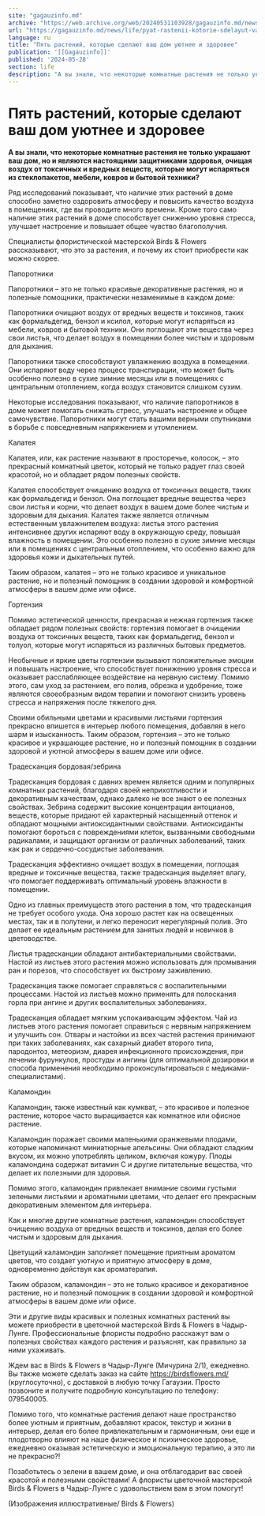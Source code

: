```yaml
---
site: "gagauzinfo.md"
archive: "https://web.archive.org/web/20240531103928/gagauzinfo.md/news/life/pyat-rastenii-kotorie-sdelayut-vash-dom-uyutnee-i-zdorovee"
url: "https://gagauzinfo.md/news/life/pyat-rastenii-kotorie-sdelayut-vash-dom-uyutnee-i-zdorovee"
language: ru
title: "Пять растений, которые сделают ваш дом уютнее и здоровее"
publication: '[[Gagauzinfo]]'
published: '2024-05-28'
section: life
description: "А вы знали, что некоторые комнатные растения не только украшают ваш дом, но и являются настоящими защитниками здоровья, очищая воздух от токсичных и вредных веществ, которые могут испаряться из стеклопакетов, мебели, ковров и бытовой техники?"
---
```


# Пять растений, которые сделают ваш дом уютнее и здоровее

**А вы знали, что некоторые комнатные растения не только украшают ваш дом, но и являются настоящими защитниками здоровья, очищая  воздух от токсичных и вредных веществ, которые могут испаряться из стеклопакетов, мебели, ковров и бытовой техники?**

Ряд исследований показывает, что наличие этих растений в доме способно заметно оздоровить атмосферу и повысить качество воздуха в помещениях, где вы проводите много времени. Кроме того само наличие этих растений в доме способствует снижению уровня стресса, улучшает настроение и повышает общее чувство благополучия.

Специалисты флористической мастерской Birds & Flowers рассказывают, что это за растения, и почему их стоит приобрести как можно скорее.

Папоротники

Папоротники – это не только красивые декоративные растения, но и полезные помощники, практически незаменимые в каждом доме:

Папоротники очищают воздух от вредных веществ и токсинов, таких как формальдегид, бензол и ксилол, которые могут испаряться из мебели, ковров и бытовой техники. Они поглощают эти вещества через свои листья, что делает воздух в помещении более чистым и здоровым для дыхания.

Папоротники также способствуют увлажнению воздуха в помещении. Они испаряют воду через процесс транспирации, что может быть особенно полезно в сухие зимние месяцы или в помещениях с центральным отоплением, когда воздух становится слишком сухим.

Некоторые исследования показывают, что наличие папоротников в доме может помогать снижать стресс, улучшать настроение и общее самочувствие. Папоротники могут стать вашими верными спутниками в борьбе с повседневным напряжением и утомлением.

Калатея

Калатея, или, как растение называют в просторечье, колосок, – это прекрасный комнатный цветок, который не только радует глаз своей красотой, но и обладает рядом полезных свойств.

Калатея способствует очищению воздуха от токсичных веществ, таких как формальдегид и бензол. Она поглощает вредные вещества через свои листья и корни, что делает воздух в вашем доме более чистым и здоровым для дыхания. Калатея также является отличным естественным увлажнителем воздуха: листья этого растения интенсивнее других испаряют воду в окружающую среду, повышая влажность в помещении. Это особенно полезно в сухие зимние месяцы или в помещениях с центральным отоплением, что особенно важно для здоровья кожи и дыхательных путей.

Таким образом, калатея – это не только красивое и уникальное растение, но и полезный помощник в создании здоровой и комфортной атмосферы в вашем доме или офисе.

Гортензия

Помимо эстетической ценности, прекрасная и нежная гортензия также обладает рядом полезных свойств: гортензия помогает в очищении воздуха от токсичных веществ, таких как формальдегид, бензол и толуол, которые могут испаряться из различных бытовых предметов.

Необычные и яркие цветы гортензии вызывают положительные эмоции и повышать настроение, что способствует понижению уровня стресса и оказывает расслабляющее воздействие на нервную систему. Помимо этого, сам уход за растением, его полив, обрезка и удобрение, тоже являются своеобразным видом терапии и помогают снизить уровень стресса и напряжения после тяжелого дня.

Своими обильными цветами и красивыми листьями гортензия прекрасно впишется в интерьер любого помещения, добавляя в него шарм и изысканность. Таким образом, гортензия – это не только красивое и украшающее растение, но и полезный помощник в создании здоровой и уютной атмосферы в вашем доме или офисе.

Традесканция бордовая/зебрина

Традесканция бордовая с давних времен является одним и популярных комнатных растений, благодаря своей неприхотливости и декоративным качествам, однако далеко не все знают о ее полезных свойствах. Зебрина содержит высокие концентрации антоцианов, веществ, которые придают ей характерный насыщенный оттенок и обладают мощными антиоксидантными свойствами. Антиоксиданты помогают бороться с повреждениями клеток, вызванными свободными радикалами, и защищают организм от различных заболеваний, таких как рак и сердечно-сосудистые заболевания.

Традесканция эффективно очищает воздух в помещении, поглощая вредные и токсичные вещества, также традесканция выделяет влагу, что помогает поддерживать оптимальный уровень влажности в помещении.

Одно из главных преимуществ этого растения в том, что традесканция не требует особого ухода. Она хорошо растет как на освещенных местах, так и в полутени, и легко переносит нерегулярный полив. Это делает ее идеальным растением для занятых людей и новичков в цветоводстве.

Листья традесканции обладают антибактериальными свойствами. Настой из листьев этого растения можно использовать для промывания ран и порезов, что способствует их быстрому заживлению.

Традесканция также помогает справляться с воспалительными процессами. Настой из листьев можно применять для полоскания горла при ангине и других воспалительных заболеваниях.

Традесканция обладает мягким успокаивающим эффектом. Чай из листьев этого растения помогает справиться с нервным напряжением и улучшить сон. Отвары и настойки из всех частей растения принимают при таких заболеваниях, как сахарный диабет второго типа, пародонтоз, метеоризм, диарея инфекционного происхождения, при лечении фурункулов, простуды и ангины (для оптимальной дозировки и способа применения необходимо проконсультироваться с медиками-специалистами).

Каламондин

Каламондин, также известный как кумкват, – это красивое и полезное растение, которое часто выращивается как комнатное или офисное растение.

Каламондин поражает своими маленькими оранжевыми плодами, которые напоминают миниатюрные апельсины. Они обладают сладким вкусом, их можно употреблять целиком, включая кожуру. Плоды каламондина содержат витамин С и другие питательные вещества, что делает их полезными для здоровья.

Помимо этого, каламондин привлекает внимание своими густыми зелеными листьями и ароматными цветами, что делает его прекрасным декоративным элементом для интерьера.

Как и многие другие комнатные растения, каламондин способствует очищению воздуха от вредных веществ и токсинов, делая его более чистым и здоровым для дыхания.

Цветущий каламондин заполняет помещение приятным ароматом цветов, что создает уютную и приятную атмосферу в доме, одновременно действуя как ароматерапия.

Таким образом, каламондин – это не только красивое и декоративное растение, но и полезный помощник в создании здоровой и комфортной атмосферы в вашем доме или офисе.

Эти и другие виды красивых и полезных комнатных растений вы можете приобрести в цветочной мастерской Birds & Flowers в Чадыр-Лунге. Профессиональные флористы подробно расскажут вам о полезных свойствах каждого растения и разъяснят, как правильно за ними ухаживать.

Ждем вас в Birds & Flowers в Чадыр-Лунге (Мичурина 2/1), ежедневно. Вы также можете сделать заказ на сайте https://birdsflowers.md/ (круглосуточно), с доставкой в любую точку Гагаузии. Просто позвоните и получите подробную консультацию по телефону: 079540005.

Помимо того, что комнатные растения делают наше пространство более уютным и приятным, добавляют красок, текстур и жизни в интерьер, делая его более привлекательным и гармоничным, они еще и плодотворно влияют на наше физическое и психическое здоровье, ежедневно оказывая эстетическую и эмоциональную терапию, а это ли не прекрасно?!

Позаботьтесь о зелени в вашем доме, и она отблагодарит вас своей красотой и полезными свойствами! А флористы цветочной мастерской Birds & Flowers в Чадыр-Лунге с удовольствием вам в этом помогут!

(Изображения иллюстративные/ Birds & Flowers)